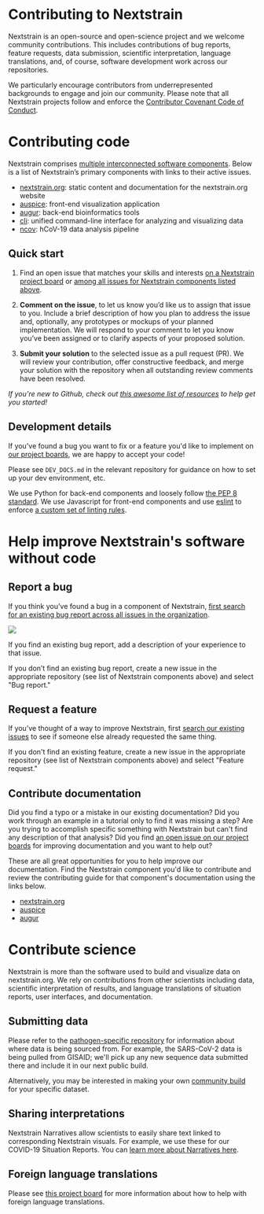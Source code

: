 # Contributing to Nextstrain

Nextstrain is an open-source and open-science project and we welcome community contributions. This includes contributions of bug reports, feature requests, data submission, scientific interpretation, language translations, and, of course, software development work across our repositories.

We particularly encourage contributors from underrepresented backgrounds to engage and join our community. Please note that all Nextstrain projects follow and enforce the [Contributor Covenant Code of Conduct](https://www.contributor-covenant.org/).

# Contributing code
Nextstrain comprises [multiple interconnected software components](https://github.com/nextstrain/). Below is a list of Nextstrain’s primary components with links to their active issues.

- [nextstrain.org](https://github.com/nextstrain/nextstrain.org/issues): static content and documentation for the nextstrain.org website
- [auspice](https://github.com/nextstrain/auspice/issues): front-end visualization application 
- [augur](https://github.com/nextstrain/augur/issues): back-end bioinformatics tools 
- [cli](https://github.com/nextstrain/cli/issues): unified command-line interface for analyzing and visualizing data 
- [ncov](https://github.com/nextstrain/ncov/issues): hCoV-19 data analysis pipeline 

## Quick start

1. Find an open issue that matches your skills and interests [on a Nextstrain project board](https://github.com/orgs/nextstrain/projects) or [among all issues for Nextstrain components listed above](https://github.com/search?q=org%3Anextstrain&state=open&type=Issues).

2. **Comment on the issue**, to let us know you’d like us to assign that issue to you. Include a brief description of how you plan to address the issue and, optionally, any prototypes or mockups of your planned implementation. We will respond to your comment to let you know you’ve been assigned or to clarify aspects of your proposed solution.

3. **Submit your solution** to the selected issue as a pull request (PR). We will review your contribution, offer constructive feedback, and merge your solution with the repository when all outstanding review comments have been resolved.

_If you're new to Github, check out [this awesome list of resources](https://github.com/freeCodeCamp/how-to-contribute-to-open-source#using-version-control) to help get you started!_

## Development details

If you've found a bug you want to fix or a feature you'd like to implement on [our project boards](https://github.com/orgs/nextstrain/projects), we are happy to accept your code!

Please see `DEV_DOCS.md` in the relevant repository for guidance on how to set up your dev environment, etc. 

We use Python for back-end components and loosely follow [the PEP 8 standard](https://www.python.org/dev/peps/pep-0008/). We use Javascript for front-end components and use [eslint](https://eslint.org/) to enforce [a custom set of linting rules](https://github.com/nextstrain/auspice/blob/master/.eslintrc).

# Help improve Nextstrain's software without code  

## Report a bug

If you think you’ve found a bug in a component of Nextstrain, [first search for an existing bug report across all issues in the organization](https://github.com/search?q=org%3Anextstrain&state=open&type=Issues).

![](https://i.imgur.com/fAJEFWH.png)

If you find an existing bug report, add a description of your experience to that issue.

If you don’t find an existing bug report, create a new issue in the appropriate repository (see list of Nextstrain components above) and select "Bug report."

## Request a feature

If you’ve thought of a way to improve Nextstrain, first [search our existing issues](https://github.com/search?q=org%3Anextstrain&state=open&type=Issues) to see if someone else already requested the same thing.

If you don't find an existing feature, create a new issue in the appropriate repository (see list of Nextstrain components above) and select "Feature request."

## Contribute documentation

Did you find a typo or a mistake in our existing documentation? Did you work through an example in a tutorial only to find it was missing a step? Are you trying to accomplish specific something with Nextstrain but can't find any description of that analysis? Did you find [an open issue on our project boards](https://github.com/orgs/nextstrain/projects) for improving documentation and you want to help out?

These are all great opportunities for you to help improve our documentation. Find the Nextstrain component you'd like to contribute and review the contributing guide for that component's documentation using the links below.

  - [nextstrain.org](https://nextstrain.org/docs/contributing/documentation)
  - [auspice](https://github.com/nextstrain/auspice/tree/master/docs-src)
  - [augur](https://github.com/nextstrain/augur/#documentation)


# Contribute science

Nextstrain is more than the software used to build and visualize data on nextstrain.org. We rely on contributions from other scientists including data, scientific interpretation of results, and language translations of situation reports, user interfaces, and documentation. 

## Submitting data 
Please refer to the [pathogen-specific repository](https://github.com/nextstrain) for information about where data is being sourced from. For example, the SARS-CoV-2 data is being pulled from GISAID; we'll pick up any new sequence data submitted there and include it in our next public build. 

Alternatively, you may be interested in making your own [community build](https://nextstrain.org/docs/contributing/community-builds) for your specific dataset.

## Sharing interpretations  
Nextstrain Narratives allow scientists to easily share text linked to corresponding Nextstrain visuals. For example, we use these for our COVID-19 Situation Reports. You can [learn more about Narratives here](https://nextstrain.org/docs/narratives/introduction).

## Foreign language translations  
Please see [this project board]() for more information about how to help with foreign language translations.
